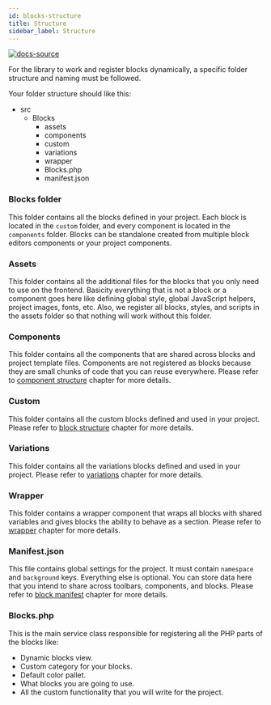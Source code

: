 ```yaml
---
id: blocks-structure
title: Structure
sidebar_label: Structure
---
```


[![docs-source](https://img.shields.io/badge/source-eigthshift--frontend--libs-yellow?style=for-the-badge&logo=javascript&labelColor=2a2a2a)](https://github.com/infinum/eightshift-frontend-libs/tree/develop/blocks/init/src/blocks/)


For the library to work and register blocks dynamically, a specific folder structure and naming must be followed.

Your folder structure should like this:

* src
  * Blocks
    * assets
    * components
    * custom
    * variations
    * wrapper
    * Blocks.php
    * manifest.json

### Blocks folder
This folder contains all the blocks defined in your project. Each block is located in the `custom` folder, and every component is located in the `components` folder. Blocks can be standalone created from multiple block editors components or your project components.

### Assets
This folder contains all the additional files for the blocks that you only need to use on the frontend. Basicity everything that is not a block or a component goes here like defining global style, global JavaScript helpers, project images, fonts, etc. Also, we register all blocks, styles, and scripts in the assets folder so that nothing will work without this folder.

### Components
This folder contains all the components that are shared across blocks and project template files. Components are not registered as blocks because they are small chunks of code that you can reuse everywhere. Please refer to [component structure](blocks-component-structure) chapter for more details.

### Custom
This folder contains all the custom blocks defined and used in your project. Please refer to [block structure](block-structure) chapter for more details.

### Variations
This folder contains all the variations blocks defined and used in your project. Please refer to [variations](blocks-variations) chapter for more details.

### Wrapper
This folder contains a wrapper component that wraps all blocks with shared variables and gives blocks the ability to behave as a section. Please refer to [wrapper](blocks-wrapper) chapter for more details.

### Manifest.json
This file contains global settings for the project. It must contain `namespace` and `background` keys. Everything else is optional. You can store data here that you intend to share across toolbars, components, and blocks. Please refer to [block manifest](block-manifest) chapter for more details.

### Blocks.php

This is the main service class responsible for registering all the PHP parts of the blocks like:

* Dynamic blocks view.
* Custom category for your blocks.
* Default color pallet.
* What blocks you are going to use.
* All the custom functionality that you will write for the project.
